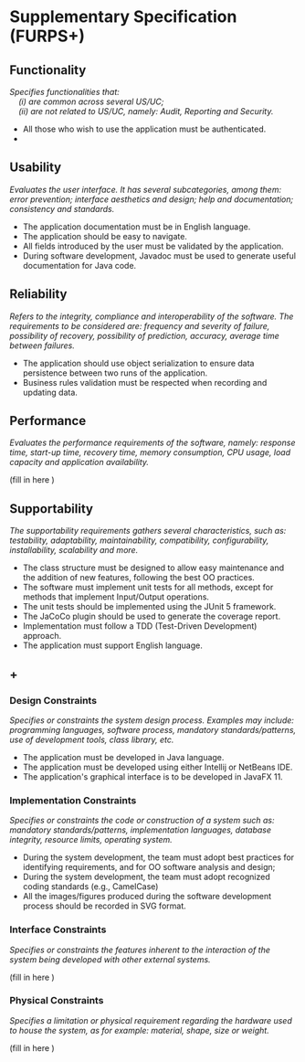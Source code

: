 # Supplementary Specification (FURPS+)

## Functionality

_Specifies functionalities that:  
&nbsp; &nbsp; (i) are common across several US/UC;  
&nbsp; &nbsp; (ii) are not related to US/UC, namely: Audit, Reporting and Security._

- All those who wish to use the application must be authenticated.
- 


## Usability

_Evaluates the user interface. It has several subcategories,
among them: error prevention; interface aesthetics and design; help and
documentation; consistency and standards._

- The application documentation must be in English language.
- The application should be easy to navigate.
- All fields introduced by the user must be validated by the application.
- During software development, Javadoc must be used to generate useful documentation for Java code.


## Reliability

_Refers to the integrity, compliance and interoperability of the software. The requirements to be considered are: frequency and severity of failure, possibility of recovery, possibility of prediction, accuracy, average time between failures._

- The application should use object serialization to ensure data persistence between
two runs of the application.
- Business rules validation must be respected when recording and updating data.

## Performance

_Evaluates the performance requirements of the software, namely: response time, start-up time, recovery time, memory consumption, CPU usage, load capacity and application availability._

(fill in here )

## Supportability

_The supportability requirements gathers several characteristics, such as:
testability, adaptability, maintainability, compatibility,
configurability, installability, scalability and more._

- The class structure must be designed to allow easy maintenance and the addition of new features, following the best OO practices.
- The software must implement unit tests for all methods, except for
  methods that implement Input/Output operations.
- The unit tests should be implemented using the JUnit 5 framework.
- The JaCoCo plugin should be used to generate the coverage report.
- Implementation must follow a TDD (Test-Driven Development) approach.
- The application must support English language.

## +

### Design Constraints

_Specifies or constraints the system design process. Examples may include: programming languages, software process, mandatory standards/patterns, use of development tools, class library, etc._

- The application must be developed in Java language.
- The application must be developed using either Intellij or NetBeans IDE.
- The application's graphical interface is to be developed in JavaFX 11.

### Implementation Constraints

_Specifies or constraints the code or construction of a system such as: mandatory standards/patterns, implementation languages,
database integrity, resource limits, operating system._

- During the system development, the team must adopt best practices for
  identifying requirements, and for OO software analysis and design;
- During the system development, the team must adopt recognized coding standards (e.g., CamelCase)
- All the images/figures produced during the software development process should
  be recorded in SVG format.

### Interface Constraints

_Specifies or constraints the features inherent to the interaction of the
system being developed with other external systems._

(fill in here )

### Physical Constraints

_Specifies a limitation or physical requirement regarding the hardware used to house the system, as for example: material, shape, size or weight._

(fill in here )